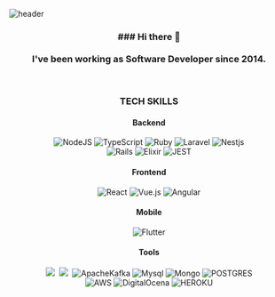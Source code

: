 ![header](https://capsule-render.vercel.app/api?type=waving&color=46244C&fontColor=ffffff&height=200&section=header&text=Marcos%20Tomaz&desc=Backend%20Developer&descAlign=50&descAlignY=65&fontSize=70&animation=twinkling)

<h3 align="center">
  ### Hi there 👋<br/><br/>
  I've been working as Software Developer since 2014.
</h3>

<br/>

<h3 align="center">
  TECH SKILLS
</h3>
<h4 align="center">Backend</h4>
<p align="center">
  <img alt="NodeJS" src="https://img.shields.io/badge/node.js%20-%2343853D.svg?&style=for-the-badge&logo=node.js&logoColor=white"/>
  <img alt="TypeScript" src="https://img.shields.io/badge/typescript%20-%23007ACC.svg?&style=for-the-badge&logo=typescript&logoColor=white"/>
  <img alt="Ruby" src="https://img.shields.io/badge/ruby-%23CC342D.svg?style=for-the-badge&logo=ruby&logoColor=white"/>
  <img alt="Laravel" src="https://img.shields.io/badge/laravel-%23FF2D20.svg?style=for-the-badge&logo=laravel&logoColor=white" />
  <img alt="Nestjs" src="https://img.shields.io/badge/nestjs-%23DD0031.svg?&logo=nestjs&style=for-the-badge" /><br/>
  <img alt="Rails" src="https://img.shields.io/badge/rails-%23CC0000.svg?style=for-the-badge&logo=ruby-on-rails&logoColor=white" />
  <img alt="Elixir" src="https://img.shields.io/badge/elixir-%234B275F.svg?style=for-the-badge&logo=elixir&logoColor=white" />
  <img alt="JEST" src="https://img.shields.io/badge/-jest-%23C21325?style=for-the-badge&logo=jest&logoColor=white" />
</p>
<h4 align="center">Frontend</h4>
<p align="center">
  <img alt="React" src="https://img.shields.io/badge/react%20-%2320232a.svg?&style=for-the-badge&logo=react&logoColor=%2361DAFB"/>
  <img alt="Vue.js" src="https://img.shields.io/badge/vuejs%20-%2335495e.svg?&style=for-the-badge&logo=vue.js&logoColor=%234FC08D"/>
  <img alt="Angular" src="https://img.shields.io/badge/angular%20-%23DD0031.svg?&style=for-the-badge&logo=angular&logoColor=white"/>
</p>

<h4 align="center">Mobile</h4>
  <p align="center">
  <img alt="Flutter" src="https://img.shields.io/badge/flutter-%2320232a.svg?logo=flutter&style=for-the-badge&logoColor=blue">
</p>

<h4 align="center">Tools</h4>
  <p align="center">
 <img src="https://img.shields.io/badge/Docker-2496ED?style=for-the-badge&logo=Docker&logoColor=white"/></a>&nbsp
 <img src="https://img.shields.io/badge/Rabbitmq-FF6600?style=for-the-badge&logo=rabbitmq&logoColor=white"/></a>&nbsp
 <img alt="ApacheKafka" src="https://img.shields.io/badge/kafka-%2320232a.svg?logo=apachekafka&style=for-the-badge"/>
 <img alt="Mysql" src="https://img.shields.io/badge/mysql-%2300f.svg?style=for-the-badge&logo=mysql&logoColor=white"/>
 <img alt="Mongo" src="https://img.shields.io/badge/MongoDB-%234ea94b.svg?style=for-the-badge&logo=mongodb&logoColor=white"/>
 <img alt="POSTGRES" src="https://img.shields.io/badge/postgres-%23316192.svg?style=for-the-badge&logo=postgresql&logoColor=white"/><br/>
 <img alt="AWS" src="https://img.shields.io/badge/AWS-%23FF9900.svg?style=for-the-badge&logo=amazon-aws&logoColor=white"/>
 <img alt="DigitalOcena" src="https://img.shields.io/badge/DigitalOcean-%230167ff.svg?style=for-the-badge&logo=digitalOcean&logoColor=white"/>
 <img alt="HEROKU" src="https://img.shields.io/badge/heroku-%23430098.svg?style=for-the-badge&logo=heroku&logoColor=white"/>

 
</p>

